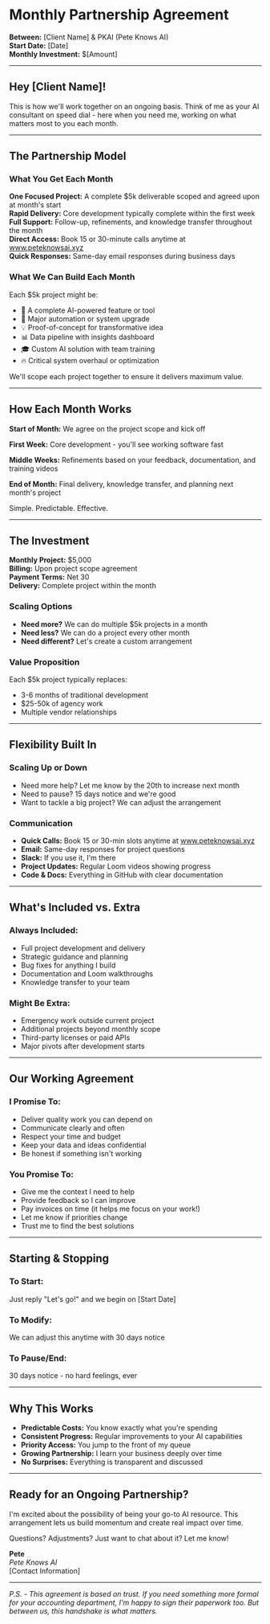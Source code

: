 # Monthly Partnership Agreement

**Between:** [Client Name] & PKAI (Pete Knows AI)  
**Start Date:** [Date]  
**Monthly Investment:** $[Amount]

---

## Hey [Client Name]! 

This is how we'll work together on an ongoing basis. Think of me as your AI consultant on speed dial - here when you need me, working on what matters most to you each month.

---

## The Partnership Model

### What You Get Each Month

**One Focused Project:** A complete $5k deliverable scoped and agreed upon at month's start  
**Rapid Delivery:** Core development typically complete within the first week  
**Full Support:** Follow-up, refinements, and knowledge transfer throughout the month  
**Direct Access:** Book 15 or 30-minute calls anytime at www.peteknowsai.xyz  
**Quick Responses:** Same-day email responses during business days  

### What We Can Build Each Month

Each $5k project might be:
- 🚀 A complete AI-powered feature or tool
- 🔧 Major automation or system upgrade  
- 💡 Proof-of-concept for transformative idea
- 📊 Data pipeline with insights dashboard
- 🎓 Custom AI solution with team training
- 🔥 Critical system overhaul or optimization

We'll scope each project together to ensure it delivers maximum value.

---

## How Each Month Works

**Start of Month:** We agree on the project scope and kick off

**First Week:** Core development - you'll see working software fast

**Middle Weeks:** Refinements based on your feedback, documentation, and training videos

**End of Month:** Final delivery, knowledge transfer, and planning next month's project

Simple. Predictable. Effective.

---

## The Investment

**Monthly Project:** $5,000  
**Billing:** Upon project scope agreement  
**Payment Terms:** Net 30  
**Delivery:** Complete project within the month  

### Scaling Options
- **Need more?** We can do multiple $5k projects in a month
- **Need less?** We can do a project every other month
- **Need different?** Let's create a custom arrangement

### Value Proposition
Each $5k project typically replaces:
- 3-6 months of traditional development
- $25-50k of agency work
- Multiple vendor relationships

---

## Flexibility Built In

### Scaling Up or Down
- Need more help? Let me know by the 20th to increase next month
- Need to pause? 15 days notice and we're good
- Want to tackle a big project? We can adjust the arrangement

### Communication
- **Quick Calls:** Book 15 or 30-min slots anytime at www.peteknowsai.xyz
- **Email:** Same-day responses for project questions
- **Slack:** If you use it, I'm there
- **Project Updates:** Regular Loom videos showing progress
- **Code & Docs:** Everything in GitHub with clear documentation

---

## What's Included vs. Extra

### Always Included:
- Full project development and delivery
- Strategic guidance and planning
- Bug fixes for anything I build
- Documentation and Loom walkthroughs
- Knowledge transfer to your team

### Might Be Extra:
- Emergency work outside current project
- Additional projects beyond monthly scope
- Third-party licenses or paid APIs
- Major pivots after development starts

---

## Our Working Agreement

### I Promise To:
- Deliver quality work you can depend on
- Communicate clearly and often
- Respect your time and budget
- Keep your data and ideas confidential
- Be honest if something isn't working

### You Promise To:
- Give me the context I need to help
- Provide feedback so I can improve
- Pay invoices on time (it helps me focus on your work!)
- Let me know if priorities change
- Trust me to find the best solutions

---

## Starting & Stopping

### To Start:
Just reply "Let's go!" and we begin on [Start Date]

### To Modify:
We can adjust this anytime with 30 days notice

### To Pause/End:
30 days notice - no hard feelings, ever

---

## Why This Works

- **Predictable Costs:** You know exactly what you're spending
- **Consistent Progress:** Regular improvements to your AI capabilities
- **Priority Access:** You jump to the front of my queue
- **Growing Partnership:** I learn your business deeply over time
- **No Surprises:** Everything is transparent and discussed

---

## Ready for an Ongoing Partnership?

I'm excited about the possibility of being your go-to AI resource. This arrangement lets us build momentum and create real impact over time.

Questions? Adjustments? Just want to chat about it? Let me know!

**Pete**  
*Pete Knows AI*  
[Contact Information]

---

*P.S. - This agreement is based on trust. If you need something more formal for your accounting department, I'm happy to sign their paperwork too. But between us, this handshake is what matters.*